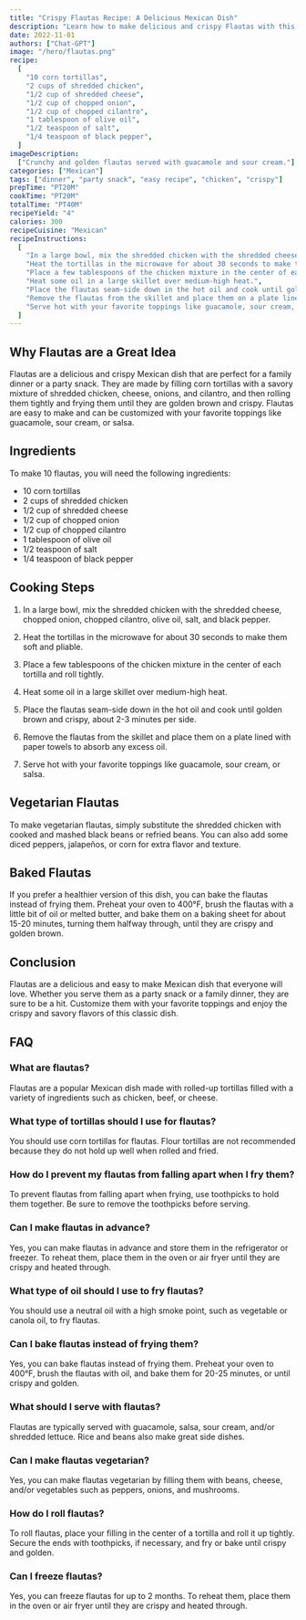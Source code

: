 ```yaml
---
title: "Crispy Flautas Recipe: A Delicious Mexican Dish"
description: "Learn how to make delicious and crispy Flautas with this easy to follow recipe. Perfect for a family dinner or a party snack, these Mexican treats won't disappoint."
date: 2022-11-01
authors: ["Chat-GPT"]
image: "/hero/flautas.png"
recipe:
  [
    "10 corn tortillas",
    "2 cups of shredded chicken",
    "1/2 cup of shredded cheese",
    "1/2 cup of chopped onion",
    "1/2 cup of chopped cilantro",
    "1 tablespoon of olive oil",
    "1/2 teaspoon of salt",
    "1/4 teaspoon of black pepper",
  ]
imageDescription:
  ["Crunchy and golden flautas served with guacamole and sour cream."]
categories: ["Mexican"]
tags: ["dinner", "party snack", "easy recipe", "chicken", "crispy"]
prepTime: "PT20M"
cookTime: "PT20M"
totalTime: "PT40M"
recipeYield: "4"
calories: 300
recipeCuisine: "Mexican"
recipeInstructions:
  [
    "In a large bowl, mix the shredded chicken with the shredded cheese, chopped onion, chopped cilantro, olive oil, salt, and black pepper.",
    "Heat the tortillas in the microwave for about 30 seconds to make them soft and pliable.",
    "Place a few tablespoons of the chicken mixture in the center of each tortilla and roll tightly.",
    "Heat some oil in a large skillet over medium-high heat.",
    "Place the flautas seam-side down in the hot oil and cook until golden brown and crispy, about 2-3 minutes per side.",
    "Remove the flautas from the skillet and place them on a plate lined with paper towels to absorb any excess oil.",
    "Serve hot with your favorite toppings like guacamole, sour cream, or salsa.",
  ]
---
```


## Why Flautas are a Great Idea

Flautas are a delicious and crispy Mexican dish that are perfect for a family dinner or a party snack. They are made by filling corn tortillas with a savory mixture of shredded chicken, cheese, onions, and cilantro, and then rolling them tightly and frying them until they are golden brown and crispy. Flautas are easy to make and can be customized with your favorite toppings like guacamole, sour cream, or salsa.

## Ingredients

To make 10 flautas, you will need the following ingredients:

- 10 corn tortillas
- 2 cups of shredded chicken
- 1/2 cup of shredded cheese
- 1/2 cup of chopped onion
- 1/2 cup of chopped cilantro
- 1 tablespoon of olive oil
- 1/2 teaspoon of salt
- 1/4 teaspoon of black pepper

## Cooking Steps

1. In a large bowl, mix the shredded chicken with the shredded cheese, chopped onion, chopped cilantro, olive oil, salt, and black pepper.

2. Heat the tortillas in the microwave for about 30 seconds to make them soft and pliable.

3. Place a few tablespoons of the chicken mixture in the center of each tortilla and roll tightly.

4. Heat some oil in a large skillet over medium-high heat.

5. Place the flautas seam-side down in the hot oil and cook until golden brown and crispy, about 2-3 minutes per side.

6. Remove the flautas from the skillet and place them on a plate lined with paper towels to absorb any excess oil.

7. Serve hot with your favorite toppings like guacamole, sour cream, or salsa.

## Vegetarian Flautas

To make vegetarian flautas, simply substitute the shredded chicken with cooked and mashed black beans or refried beans. You can also add some diced peppers, jalapeños, or corn for extra flavor and texture.

## Baked Flautas

If you prefer a healthier version of this dish, you can bake the flautas instead of frying them. Preheat your oven to 400°F, brush the flautas with a little bit of oil or melted butter, and bake them on a baking sheet for about 15-20 minutes, turning them halfway through, until they are crispy and golden brown.

## Conclusion

Flautas are a delicious and easy to make Mexican dish that everyone will love. Whether you serve them as a party snack or a family dinner, they are sure to be a hit. Customize them with your favorite toppings and enjoy the crispy and savory flavors of this classic dish.

## FAQ

### What are flautas?

Flautas are a popular Mexican dish made with rolled-up tortillas filled with a variety of ingredients such as chicken, beef, or cheese.

### What type of tortillas should I use for flautas?

You should use corn tortillas for flautas. Flour tortillas are not recommended because they do not hold up well when rolled and fried.

### How do I prevent my flautas from falling apart when I fry them?

To prevent flautas from falling apart when frying, use toothpicks to hold them together. Be sure to remove the toothpicks before serving.

### Can I make flautas in advance?

Yes, you can make flautas in advance and store them in the refrigerator or freezer. To reheat them, place them in the oven or air fryer until they are crispy and heated through.

### What type of oil should I use to fry flautas?

You should use a neutral oil with a high smoke point, such as vegetable or canola oil, to fry flautas.

### Can I bake flautas instead of frying them?

Yes, you can bake flautas instead of frying them. Preheat your oven to 400°F, brush the flautas with oil, and bake them for 20-25 minutes, or until crispy and golden.

### What should I serve with flautas?

Flautas are typically served with guacamole, salsa, sour cream, and/or shredded lettuce. Rice and beans also make great side dishes.

### Can I make flautas vegetarian?

Yes, you can make flautas vegetarian by filling them with beans, cheese, and/or vegetables such as peppers, onions, and mushrooms.

### How do I roll flautas?

To roll flautas, place your filling in the center of a tortilla and roll it up tightly. Secure the ends with toothpicks, if necessary, and fry or bake until crispy and golden.

### Can I freeze flautas?

Yes, you can freeze flautas for up to 2 months. To reheat them, place them in the oven or air fryer until they are crispy and heated through.

